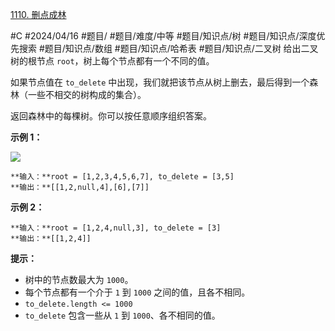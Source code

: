[1110. 删点成林](https://leetcode.cn/problems/delete-nodes-and-return-forest/)

#C #2024/04/16 #题目/ #题目/难度/中等 #题目/知识点/树 #题目/知识点/深度优先搜索 #题目/知识点/数组 #题目/知识点/哈希表 #题目/知识点/二叉树
给出二叉树的根节点 `root`，树上每个节点都有一个不同的值。

如果节点值在 `to_delete` 中出现，我们就把该节点从树上删去，最后得到一个森林（一些不相交的树构成的集合）。

返回森林中的每棵树。你可以按任意顺序组织答案。

**示例 1：**

**![](https://assets.leetcode-cn.com/aliyun-lc-upload/uploads/2019/07/05/screen-shot-2019-07-01-at-53836-pm.png)**
```
**输入：**root = [1,2,3,4,5,6,7], to_delete = [3,5]
**输出：**[[1,2,null,4],[6],[7]]
```

**示例 2：**
```
**输入：**root = [1,2,4,null,3], to_delete = [3]
**输出：**[[1,2,4]]
```

**提示：**

- 树中的节点数最大为 `1000`。
- 每个节点都有一个介于 `1` 到 `1000` 之间的值，且各不相同。
- `to_delete.length <= 1000`
- `to_delete` 包含一些从 `1` 到 `1000`、各不相同的值。